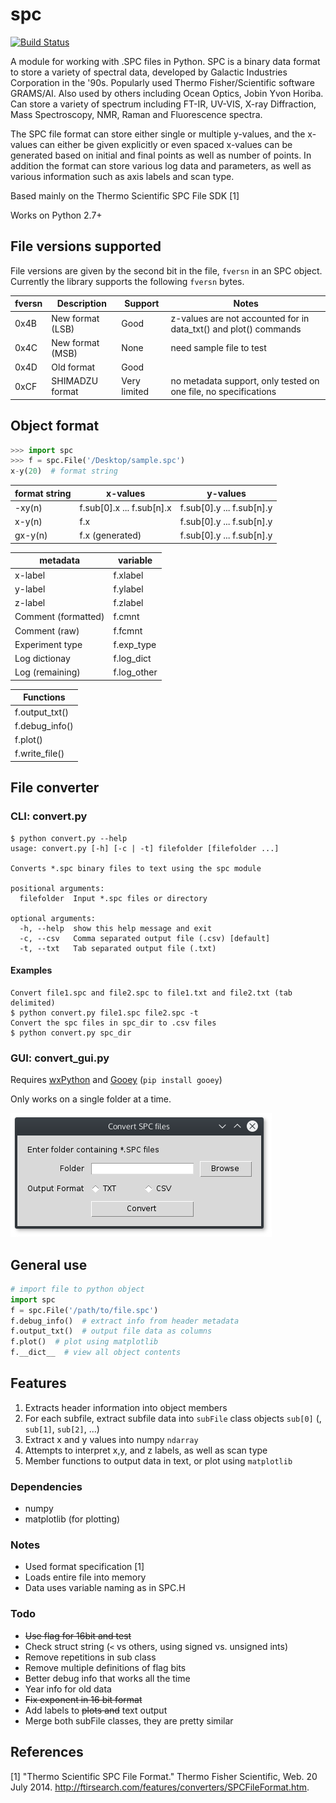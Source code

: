 # spc

[![Build Status](https://travis-ci.org/rohanisaac/spc.svg?branch=master)](https://travis-ci.org/rohanisaac/spc)

A module for working with .SPC files in Python. SPC is a binary data format to store a variety of spectral data, developed by Galactic Industries Corporation in the '90s. Popularly used  Thermo Fisher/Scientific software  GRAMS/AI. Also used by others including Ocean Optics, Jobin Yvon Horiba. Can store a variety of spectrum including FT-IR, UV-VIS, X-ray Diffraction, Mass Spectroscopy, NMR, Raman and Fluorescence spectra.

The SPC file format can store either single or multiple y-values, and the x-values can either be given explicitly or even spaced x-values can be generated based on initial and final points as well as number of points. In addition the format can store various log data and parameters, as well as various information such as axis labels and scan type.

Based mainly on the Thermo Scientific SPC File SDK [1]

Works on Python 2.7+

## File versions supported

File versions are given by the second bit in the file, `fversn` in an SPC object.
Currently the library supports the following `fversn` bytes.

| fversn | Description      | Support      | Notes                                                                                              |
|--------|------------------|--------------|----------------------------------------------------------------------------------------------------|
| 0x4B   | New format (LSB) | Good         | z-values are not accounted for in data_txt() and plot() commands |
| 0x4C   | New format (MSB) | None         | need sample file to test                                                                           |
| 0x4D   | Old format       | Good      |                                                                                                    |
| 0xCF   | SHIMADZU format  | Very limited | no metadata support, only tested on one file, no specifications                                    |

## Object format

```python
>>> import spc
>>> f = spc.File('/Desktop/sample.spc')
x-y(20)  # format string
```

| format string | x-values                  | y-values                  |
|---------------|---------------------------|---------------------------|
| -xy(n)        | f.sub[0].x ... f.sub[n].x | f.sub[0].y ... f.sub[n].y |
| x-y(n)        | f.x                       | f.sub[0].y ... f.sub[n].y |
| gx-y(n)       | f.x (generated)           | f.sub[0].y ... f.sub[n].y |

| metadata            | variable        |
|---------------------|-----------------|
| x-label             | f.xlabel        |
| y-label             | f.ylabel        |
| z-label             | f.zlabel        |
| Comment (formatted) | f.cmnt          |
| Comment (raw)       | f.fcmnt         |
| Experiment type     | f.exp_type      |
| Log dictionay       | f.log_dict      |
| Log (remaining)     | f.log_other     |

| Functions      |
|----------------|
| f.output_txt() |
| f.debug_info() |
| f.plot()       |
| f.write_file() |

## File converter

### CLI: convert.py

```
$ python convert.py --help
usage: convert.py [-h] [-c | -t] filefolder [filefolder ...]

Converts *.spc binary files to text using the spc module

positional arguments:
  filefolder  Input *.spc files or directory

optional arguments:
  -h, --help  show this help message and exit
  -c, --csv   Comma separated output file (.csv) [default]
  -t, --txt   Tab separated output file (.txt)
```

#### Examples

	Convert file1.spc and file2.spc to file1.txt and file2.txt (tab delimited)
	$ python convert.py file1.spc file2.spc -t
	Convert the spc files in spc_dir to .csv files
	$ python convert.py spc_dir

### GUI: convert_gui.py

Requires [wxPython](http://www.wxpython.org/download.php) and [Gooey](https://github.com/chriskiehl/Gooey) (`pip install gooey`)

Only works on a single folder at a time.

![Graphical interface based on Gooey](images/gui.png)


## General use

```python
# import file to python object
import spc
f = spc.File('/path/to/file.spc')
f.debug_info() 	# extract info from header metadata
f.output_txt()  # output file data as columns
f.plot()  # plot using matplotlib
f.__dict__  # view all object contents
```

## Features
1. Extracts header information into object members
2. For each subfile, extract subfile data into `subFile` class objects `sub[0]` (, `sub[1]`, `sub[2]`, ...)
3. Extract x and y values into numpy `ndarray`
3. Attempts to interpret x,y, and z labels, as well as scan type
4. Member functions to output data in text, or plot using `matplotlib`

### Dependencies
- numpy
- matplotlib (for plotting)

### Notes
+ Used format specification [1]
+ Loads entire file into memory
+ Data uses variable naming as in SPC.H

### Todo
+ ~~Use flag for 16bit and test~~
+ Check struct string (`<` vs others, using signed vs. unsigned ints)
+ Remove repetitions in sub class
+ Remove multiple definitions of flag bits
+ Better debug info that works all the time
+ Year info for old data
+ ~~Fix exponent in 16 bit format~~
+ Add labels to ~~plots and~~ text output
+ Merge both subFile classes, they are pretty similar

## References
[1] "Thermo Scientific SPC File Format." Thermo Fisher Scientific, Web. 20 July 2014. <http://ftirsearch.com/features/converters/SPCFileFormat.htm>.
